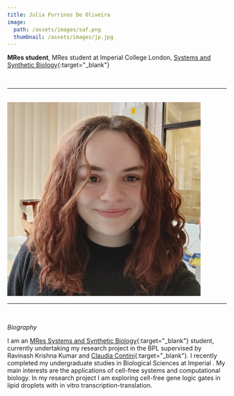 ```yaml
---
title: Julia Purrinos De Oliveira
image: 
  path: /assets/images/saf.png 
  thumbnail: /assets/images/jp.jpg
---
```


**MRes student**, MRes student at Imperial College London, [Systems and Synthetic Biology](https://www.imperial.ac.uk/study/courses/postgraduate-taught/systems-synthetic-biology/){:target="_blank"}

<br>

***

<br>


<img src ="/assets/images/jp.jpg" width="444" heigth="444">


<br>

***

<br>


*Biography*

I am an [MRes Systems and Synthetic Biology](https://www.imperial.ac.uk/study/courses/postgraduate-taught/systems-synthetic-biology/){:target="_blank"} student, currently undertaking my research project in the BPL supervised by Ravinash Krishna Kumar and [Claudia Contini](https://profiles.imperial.ac.uk/c.contini){:target="_blank"}. I recently completed my undergraduate studies in Biological Sciences at Imperial . My main interests are the applications of cell-free systems and computational biology. In my research project I am exploring cell-free gene logic gates in lipid droplets with in vitro transcription-translation.


